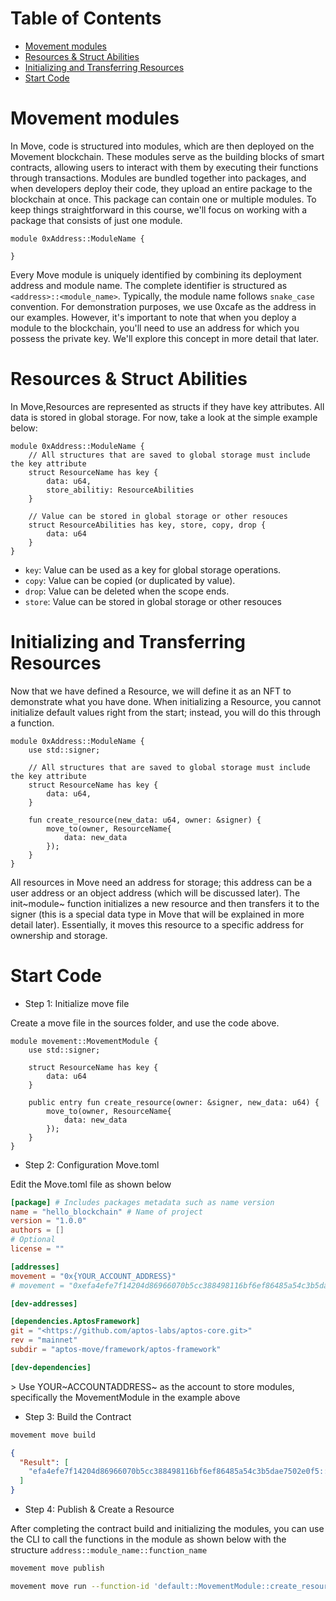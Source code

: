 # Table of Contents

-   [Movement modules](#movement-modules)
-   [Resources & Struct Abilities](#resources--struct-abilities)
-   [Initializing and Transferring
    Resources](#initializing-and-transferring-resources)
-   [Start Code](#start-code)

# Movement modules

In Move, code is structured into modules, which are then deployed on the
Movement blockchain. These modules serve as the building blocks of smart
contracts, allowing users to interact with them by executing their
functions through transactions. Modules are bundled together into
packages, and when developers deploy their code, they upload an entire
package to the blockchain at once. This package can contain one or
multiple modules. To keep things straightforward in this course, we'll
focus on working with a package that consists of just one module.

``` move
module 0xAddress::ModuleName {

}
```

Every Move module is uniquely identified by combining its deployment
address and module name. The complete identifier is structured as
`<address>::<module_name>`. Typically, the module name follows
`snake_case` convention. For demonstration purposes, we use 0xcafe as
the address in our examples. However, it's important to note that when
you deploy a module to the blockchain, you'll need to use an address for
which you possess the private key. We'll explore this concept in more
detail that later.

# Resources & Struct Abilities

In Move,Resources are represented as structs if they have key
attributes. All data is stored in global storage. For now, take a look
at the simple example below:

``` move
module 0xAddress::ModuleName {
    // All structures that are saved to global storage must include the key attribute
    struct ResourceName has key {
        data: u64,
        store_abilitiy: ResourceAbilities
    }

    // Value can be stored in global storage or other resouces
    struct ResourceAbilities has key, store, copy, drop {
        data: u64
    }
}
```

-   `key`: Value can be used as a key for global storage operations.
-   `copy`: Value can be copied (or duplicated by value).
-   `drop`: Value can be deleted when the scope ends.
-   `store`: Value can be stored in global storage or other resouces

# Initializing and Transferring Resources

Now that we have defined a Resource, we will define it as an NFT to
demonstrate what you have done. When initializing a Resource, you cannot
initialize default values right from the start; instead, you will do
this through a function.

``` move
module 0xAddress::ModuleName {
    use std::signer;

    // All structures that are saved to global storage must include the key attribute
    struct ResourceName has key {
        data: u64,
    }

    fun create_resource(new_data: u64, owner: &signer) {
        move_to(owner, ResourceName{
            data: new_data
        });
    }
}
```

All resources in Move need an address for storage; this address can be a
user address or an object address (which will be discussed later). The
init~module~ function initializes a new resource and then transfers it
to the signer (this is a special data type in Move that will be
explained in more detail later). Essentially, it moves this resource to
a specific address for ownership and storage.

# Start Code

-   Step 1: Initialize move file

Create a move file in the sources folder, and use the code above.

``` move
module movement::MovementModule {
    use std::signer;

    struct ResourceName has key {
        data: u64
    }

    public entry fun create_resource(owner: &signer, new_data: u64) {
        move_to(owner, ResourceName{
            data: new_data
        });
    }
}
```

-   Step 2: Configuration Move.toml

Edit the Move.toml file as shown below

``` toml
[package] # Includes packages metadata such as name version
name = "hello_blockchain" # Name of project
version = "1.0.0"
authors = []
# Optional
license = ""

[addresses]
movement = "0x{YOUR_ACCOUNT_ADDRESS}"
# movement = "0xefa4efe7f14204d86966070b5cc388498116bf6ef86485a54c3b5dae7502e0f5"

[dev-addresses]

[dependencies.AptosFramework]
git = "<https://github.com/aptos-labs/aptos-core.git>"
rev = "mainnet"
subdir = "aptos-move/framework/aptos-framework"

[dev-dependencies]
```

\> Use YOUR~ACCOUNTADDRESS~ as the account to store modules,
specifically the MovementModule in the example above

-   Step 3: Build the Contract

``` bash
movement move build
```

``` json
{
  "Result": [
    "efa4efe7f14204d86966070b5cc388498116bf6ef86485a54c3b5dae7502e0f5::MovementModule"
  ]
}
```

-   Step 4: Publish & Create a Resource

After completing the contract build and initializing the modules, you
can use the CLI to call the functions in the module as shown below with
the structure `address::module_name::function_name`

``` bash
movement move publish
```

``` bash
movement move run --function-id 'default::MovementModule::create_resource' --args u64:50
```
